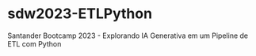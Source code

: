 # sdw2023-ETLPython
Santander Bootcamp 2023 - Explorando IA Generativa em um Pipeline de ETL com Python 
